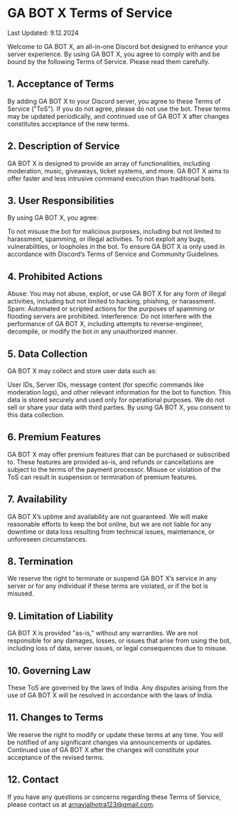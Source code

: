 # GA BOT X Terms of Service
Last Updated: 9.12.2024

Welcome to GA BOT X, an all-in-one Discord bot designed to enhance your server experience. By using GA BOT X, you agree to comply with and be bound by the following Terms of Service. Please read them carefully.

## 1. Acceptance of Terms
By adding GA BOT X to your Discord server, you agree to these Terms of Service ("ToS"). If you do not agree, please do not use the bot. These terms may be updated periodically, and continued use of GA BOT X after changes constitutes acceptance of the new terms.

## 2. Description of Service
GA BOT X is designed to provide an array of functionalities, including moderation, music, giveaways, ticket systems, and more. GA BOT X aims to offer faster and less intrusive command execution than traditional bots.

## 3. User Responsibilities
By using GA BOT X, you agree:

To not misuse the bot for malicious purposes, including but not limited to harassment, spamming, or illegal activities.
To not exploit any bugs, vulnerabilities, or loopholes in the bot.
To ensure GA BOT X is only used in accordance with Discord’s Terms of Service and Community Guidelines.
## 4. Prohibited Actions
Abuse: You may not abuse, exploit, or use GA BOT X for any form of illegal activities, including but not limited to hacking, phishing, or harassment.
Spam: Automated or scripted actions for the purposes of spamming or flooding servers are prohibited.
Interference: Do not interfere with the performance of GA BOT X, including attempts to reverse-engineer, decompile, or modify the bot in any unauthorized manner.
## 5. Data Collection
GA BOT X may collect and store user data such as:

User IDs, Server IDs, message content (for specific commands like moderation logs), and other relevant information for the bot to function. This data is stored securely and used only for operational purposes. We do not sell or share your data with third parties. By using GA BOT X, you consent to this data collection.
## 6. Premium Features
GA BOT X may offer premium features that can be purchased or subscribed to. These features are provided as-is, and refunds or cancellations are subject to the terms of the payment processor. Misuse or violation of the ToS can result in suspension or termination of premium features.

## 7. Availability
GA BOT X’s uptime and availability are not guaranteed. We will make reasonable efforts to keep the bot online, but we are not liable for any downtime or data loss resulting from technical issues, maintenance, or unforeseen circumstances.

## 8. Termination
We reserve the right to terminate or suspend GA BOT X’s service in any server or for any individual if these terms are violated, or if the bot is misused.

## 9. Limitation of Liability
GA BOT X is provided "as-is," without any warranties. We are not responsible for any damages, losses, or issues that arise from using the bot, including loss of data, server issues, or legal consequences due to misuse.

## 10. Governing Law
These ToS are governed by the laws of India. Any disputes arising from the use of GA BOT X will be resolved in accordance with the laws of India.

## 11. Changes to Terms
We reserve the right to modify or update these terms at any time. You will be notified of any significant changes via announcements or updates. Continued use of GA BOT X after the changes will constitute your acceptance of the revised terms.

## 12. Contact
If you have any questions or concerns regarding these Terms of Service, please contact us at arnavjalhotra123@gmail.com.

